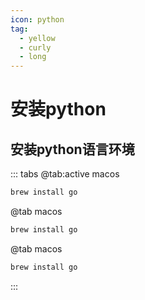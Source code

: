 ```yaml
---
icon: python
tag:
  - yellow
  - curly
  - long
---
```


# 安装python

## 安装python语言环境
::: tabs
@tab:active macos
```bash
brew install go
```
@tab macos
```bash
brew install go
```
@tab macos
```bash
brew install go
```
:::